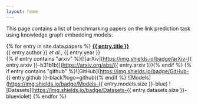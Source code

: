 ```yaml
---
layout: home
---
```

This page contains a list of benchmarking papers on the link prediction task using knowledge graph
embedding models.

{% for entry in site.data.papers %}
<strong><a href="{{ entry.link }}">{{ entry.title }}</a></strong>
<br />{{ entry.author }} *et al.*, {{ entry.year }}
<br />
{% if entry contains "arxiv" %}[![arXiv](https://img.shields.io/badge/arXiv-{{ entry.arxiv }}-b31b1b)](https://arxiv.org/abs/{{ entry.arxiv }}){% endif %}
{% if entry contains "github" %}![GitHub](https://img.shields.io/badge/GitHub-{{ entry.github }}-black?logo=github){% endif %}
![Models](https://img.shields.io/badge/Models-{{ entry.models.size }}-blue)
![Datasets](https://img.shields.io/badge/Datasets-{{ entry.datasets.size }}-blueviolet)
{% endfor %}
